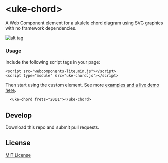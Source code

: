 # &lt;uke-chord&gt;

A Web Component element for a ukulele chord diagram using SVG graphics with no framework dependencies.

![alt tag](https://pianosnake.github.io/uke-chord/docs/big-f.svg)

### Usage

Include the following script tags in your page:

```
<script src="webcomponents-lite.min.js"></script>
<script type="module" src="uke-chord.js"></script>
```

Then start using the custom element. See more [examples and a live demo here](https://pianosnake.github.io/uke-chord/).

```
  <uke-chord frets="2001"></uke-chord>
```

## Develop

Download this repo and submit pull requests.

## License

[MIT License](http://opensource.org/licenses/MIT)
